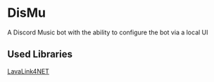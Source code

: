 # DisMu
A Discord Music bot with the ability to configure the bot via a local UI

## Used Libraries
[LavaLink4NET](https://github.com/angelobreuer/Lavalink4NET)
